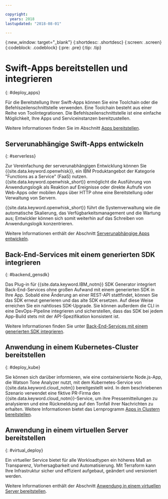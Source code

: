 ```yaml
---

copyright:
  years: 2018
lastupdated: "2018-08-01"

---
```

{:new_window: target="_blank"}
{:shortdesc: .shortdesc}
{:screen: .screen}
{:codeblock: .codeblock}
{:pre: .pre}
{:tip: .tip}

# Swift-Apps bereitstellen und integrieren
{: #deploy_apps}

Für die Bereitstellung Ihrer Swift-Apps können Sie eine Toolchain oder
die Befehlszeilenschnittstelle verwenden. Eine Toolchain besteht aus einer
Reihe von Toolintegrationen. Die Befehlszeilenschnittstelle ist eine einfache
Möglichkeit, Ihre Apps und Serviceinstanzen bereitzustellen.

Weitere Informationen finden Sie im Abschnitt
[Apps bereitstellen](../apps/dep-app-tool.html).

## Serverunabhängige Swift-Apps entwickeln
{: #serverless}

Zur Vereinfachung der serverunabhängigen Entwicklung können Sie
{{site.data.keyword.openwhisk}}, ein IBM Produktangebot der Kategorie
"Functions as a Service" (FaaS) nutzen. 
{{site.data.keyword.openwhisk_short}} ermöglicht die Ausführung von
Anwendungslogik als Reaktion auf Ereignisse oder direkte Aufrufe von
Web-Apps oder mobilen Apps über HTTP ohne eine Bereitstellung oder Verwaltung von
Servern.

{{site.data.keyword.openwhisk_short}} führt die Systemverwaltung
wie die automatische Skalierung, das Verfügbarkeitsmanagement und die Wartung
aus; Entwickler können sich somit weiterhin auf das Schreiben von
Anwendungslogik
konzentrieren.

Weitere Informationen enthält der Abschnitt
[Serverunabhängige Apps
entwickeln](../apps/deploying/functions.html).

## Back-End-Services mit einem generierten SDK integrieren
{: #backend_gensdk}

Das Plug-in für {{site.data.keyword.IBM_notm}} SDK Generator
integriert Back-End-Services ohne großen Aufwand mit einem generierten SDK in
Ihre
App. Sobald eine Änderung an einer REST-API stattfindet, können Sie das SDK
erneut generieren und das alte SDK ersetzen. Auf diese Weise erreichen Sie ein
nahtloses SDK-Upgrade. Sie können außerdem die CLI in eine DevOps-Pipeline
integrieren und sicherstellen, dass das SDK bei jedem App-Build stets mit der
API-Spezifikation konsistent ist.

Weitere Informationen finden Sie unter
[Back-End-Services mit einem
generierten SDK integrieren](/docs/swift/backend/cli_sdkgen.html).

## Anwendung in einem Kubernetes-Cluster bereitstellen
{: #deploy_kube}

Sie können sich darüber informieren, wie eine containerisierte
Node.js-App, die Watson Tone Analyzer nutzt, mit dem Kubernetes-Service von
{{site.data.keyword.cloud_notm}} bereitgestellt wird. In dem
beschriebenen Szenario verwendet eine fiktive PR-Firma
den {{site.data.keyword.cloud_notm}}-Service, um ihre Pressemitteilungen
zu analysieren und eine Rückmeldung auf den Tonfall ihrer Nachrichten zu
erhalten. Weitere Informationen bietet das Lernprogramm
[Apps in Clustern bereitstellen](../containers/cs_tutorials_apps.html).

## Anwendung in einem virtuellen Server bereitstellen
{: #virtual_deploy}

Ein virtueller Service bietet für alle Workloadtypen ein höheres Maß an
Transparenz, Vorhersagbarkeit und Automatisierung. Mit Terraform kann Ihre
Infrastruktur sicher und effizient aufgebaut, geändert und versioniert werden.

Weitere Informationen enthält der Abschnitt
[Anwendung in einem virtuellen Server
bereitstellen](../apps/vsi-deploy.html).

